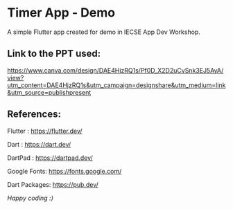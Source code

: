 # Timer App - Demo
A simple Flutter app created for demo in IECSE App Dev Workshop.

## Link to the PPT used:
https://www.canva.com/design/DAE4HjzRQ1s/Pf0D_X2D2uCvSnk3EJ5AyA/view?utm_content=DAE4HjzRQ1s&utm_campaign=designshare&utm_medium=link&utm_source=publishpresent

## References:
Flutter : https://flutter.dev/

Dart : https://dart.dev/

DartPad : https://dartpad.dev/

Google Fonts: https://fonts.google.com/

Dart Packages: https://pub.dev/

*Happy coding :)*


